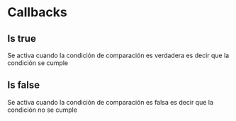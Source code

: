 # Callbacks

## Is true

Se activa cuando la condición de comparación es verdadera es decir que la condición se cumple

## Is false

Se activa cuando la condición de comparación es falsa es decir que la condición no se cumple


